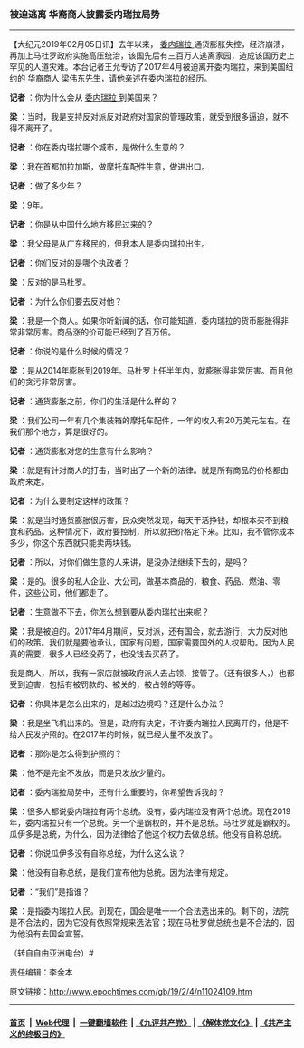### 被迫逃离 华裔商人披露委内瑞拉局势
------------------------

<p>
 【大纪元2019年02月05日讯】去年以来，
 <a href="http://www.epochtimes.com/gb/tag/%E5%A7%94%E5%86%85%E7%91%9E%E6%8B%89.html">
  委内瑞拉
 </a>
 通货膨胀失控，经济崩溃，再加上马杜罗政府实施高压统治，该国先后有三百万人逃离家园，造成该国历史上罕见的人道灾难。本台记者王允专访了2017年4月被迫离开委内瑞拉，来到美国纽约的
 <a href="http://www.epochtimes.com/gb/tag/%E5%8D%8E%E8%A3%94%E5%95%86%E4%BA%BA.html">
  华裔商人
 </a>
 梁伟东先生，请他亲述在委内瑞拉的经历。
</p>
<p>
 <strong>
  记者
 </strong>
 ：你为什么会从
 <a href="http://www.epochtimes.com/gb/tag/%E5%A7%94%E5%86%85%E7%91%9E%E6%8B%89.html">
  委内瑞拉
 </a>
 到美国来？
</p>
<p>
 <strong>
  梁
 </strong>
 ：当时，我是支持反对派反对政府对国家的管理政策，就受到很多逼迫，就不得不离开了。
</p>
<p>
 <strong>
  记者
 </strong>
 ：你在委内瑞拉哪个城市，是做什么生意的？
</p>
<p>
 <strong>
  梁
 </strong>
 ：我在首都加拉加斯，做摩托车配件生意，做进出口。
</p>
<p>
 <strong>
  记者
 </strong>
 ：做了多少年？
</p>
<p>
 <strong>
  梁
 </strong>
 ：9年。
</p>
<p>
 <strong>
  记者
 </strong>
 ：你是从中国什么地方移民过来的？
</p>
<p>
 <strong>
  梁
 </strong>
 ：我父母是从广东移民的，但我本人是委内瑞拉出生。
</p>
<p>
 <strong>
  记者
 </strong>
 ：你们反对的是哪个执政者？
</p>
<p>
 <strong>
  梁
 </strong>
 ：反对的是马杜罗。
</p>
<p>
 <strong>
  记者
 </strong>
 ：为什么你们要去反对他？
</p>
<p>
 <strong>
  梁
 </strong>
 ：我是一个商人。如果你听新闻的话，你可能知道，委内瑞拉的货币膨胀得非常非常厉害。商品涨的价可能已经到了百万倍。
</p>
<p>
 <strong>
  记者
 </strong>
 ：你说的是什么时候的情况？
</p>
<p>
 <strong>
  梁
 </strong>
 ：是从2014年膨胀到2019年。马杜罗上任半年内，就膨胀得非常厉害。而且他们的贪污非常厉害。
</p>
<p>
 <strong>
  记者
 </strong>
 ：通货膨胀之前，你们的生活是什么样的？
</p>
<p>
 <strong>
  梁
 </strong>
 ：我们公司一年有几个集装箱的摩托车配件，一年的收入有20万美元左右。在我们那个地方，算是很好的。
</p>
<p>
 <strong>
  记者
 </strong>
 ：通货膨胀对您的生意有什么影响？
</p>
<p>
 <strong>
  梁
 </strong>
 ：就是有针对商人的打击，当时出了一个新的法律。就是所有商品的价格都由政府来定。
</p>
<p>
 <strong>
  记者
 </strong>
 ：为什么要制定这样的政策？
</p>
<p>
 <strong>
  梁
 </strong>
 ：就是当时通货膨胀很厉害，民众突然发现，每天干活挣钱，却根本买不到粮食和药品。这种情况下，政府要控制，所以就把价格定下来。比如，我不管你成本多少，你这个东西就只能卖两块钱。
</p>
<p>
 <strong>
  记者
 </strong>
 ：所以，对你们做生意的人来讲，是没办法继续下去的，是吗？
</p>
<p>
 <strong>
  梁
 </strong>
 ：是的。很多的私人企业、大公司，做基本商品的，粮食、药品、燃油、零件，这些公司，他们都走了。
</p>
<p>
 <strong>
  记者
 </strong>
 ：生意做不下去，你怎么想到要从委内瑞拉出来呢？
</p>
<p>
 <strong>
  梁
 </strong>
 ：我是被迫的。2017年4月期间，反对派，还有国会，就去游行，大力反对他们的政策。我们就是要他承认，国家有问题，国家需要国外的人权帮助。因为人民真的需要，很多人已经没药了，也没钱去买药了。
</p>
<p>
 我是商人，所以，我有一家店就被政府派人去占领、接管了。（还有很多人，）也都受到迫害，包括有被罚款的、被关的，被占领的等等。
</p>
<p>
 <strong>
  记者
 </strong>
 ：你具体是怎么出来的，是越过边境吗？还是什么办法？
</p>
<p>
 <strong>
  梁
 </strong>
 ：我是坐飞机出来的。但是，政府有决定，不许委内瑞拉人民离开的，他是不给人民发护照的。在2017年的时候，就已经大量不发放了。
</p>
<p>
 <strong>
  记者
 </strong>
 ：那你是怎么得到护照的？
</p>
<p>
 <strong>
  梁
 </strong>
 ：他不是完全不发放，而是只发放少量的。
</p>
<p>
 <strong>
  记者
 </strong>
 ：委内瑞拉局势中，还有什么重要的，你希望告诉我的？
</p>
<p>
 <strong>
  梁
 </strong>
 ：很多人都说委内瑞拉有两个总统。没有，委内瑞拉没有两个总统。现在2019年，委内瑞拉只有一个总统。另一个是霸权的，并不是总统。马杜罗就是霸权的。瓜伊多是总统，为什么，因为法律给了他这个权力去做总统。他没有自称总统。
</p>
<p>
 <strong>
  记者
 </strong>
 ：你说瓜伊多没有自称总统，为什么这么说？
</p>
<p>
 <strong>
  梁
 </strong>
 ：他没有自称总统，是我们宣布他为总统。因为法律有规定。
</p>
<p>
 <strong>
  记者
 </strong>
 ：“我们”是指谁？
</p>
<p>
 <strong>
  梁
 </strong>
 ：是指委内瑞拉人民。到现在，国会是唯一一个合法选出来的。剩下的，法院是不合法的，因为它没有依照常规来选法官；现在马杜罗做总统也是不合法的，因为他没有去国会宣誓。
</p>
<p>
 （转自自由亚洲电台）#
</p>
<p>
 责任编辑：李金本
</p>

原文链接：http://www.epochtimes.com/gb/19/2/4/n11024109.htm


------------------------
#### [首页](https://github.com/gfw-breaker/banned-news/blob/master/README.md) &nbsp;|&nbsp; [Web代理](https://github.com/labour-camp/helloworld) &nbsp;|&nbsp; [一键翻墙软件](https://github.com/gfw-breaker/nogfw/blob/master/README.md) &nbsp;| [《九评共产党》](https://github.com/gfw-breaker/9ping.md/blob/master/README.md#九评之一评共产党是什么) | [《解体党文化》](https://github.com/gfw-breaker/jtdwh.md/blob/master/README.md) | [《共产主义的终极目的》](https://github.com/gfw-breaker/gczydzjmd.md/blob/master/README.md)

